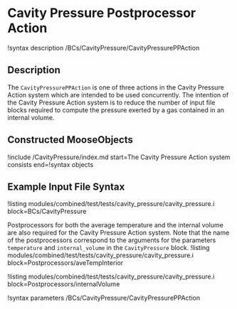 # Cavity Pressure Postprocessor Action
!syntax description /BCs/CavityPressure/CavityPressurePPAction

## Description
The `CavityPressurePPAction` is one of three actions in the Cavity Pressure Action system which are intended to be used concurrently.
The intention of the Cavity Pressure Action system is to reduce the number of input file blocks required to compute the pressure exerted by a gas contained in an internal volume.

## Constructed MooseObjects
!include /CavityPressure/index.md start=The Cavity Pressure Action system consists end=!syntax objects

## Example Input File Syntax
!listing modules/combined/test/tests/cavity_pressure/cavity_pressure.i block=BCs/CavityPressure

Postprocessors for both the average temperature and the internal volume are also required for the Cavity Pressure Action system. Note that the name of the postprocessors correspond to the arguments for the parameters `temperature` and `internal_volume` in the `CavityPressure` block.
!listing modules/combined/test/tests/cavity_pressure/cavity_pressure.i block=Postprocessors/aveTempInterior

!listing modules/combined/test/tests/cavity_pressure/cavity_pressure.i block=Postprocessors/internalVolume

!syntax parameters /BCs/CavityPressure/CavityPressurePPAction
